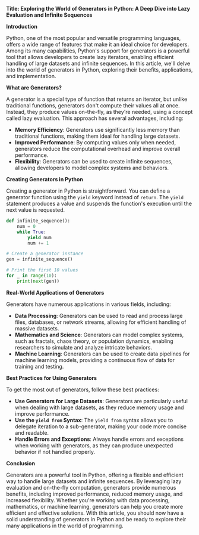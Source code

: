 **Title: Exploring the World of Generators in Python: A Deep Dive into Lazy Evaluation and Infinite Sequences**

**Introduction**

Python, one of the most popular and versatile programming languages, offers a wide range of features that make it an ideal choice for developers. Among its many capabilities, Python's support for generators is a powerful tool that allows developers to create lazy iterators, enabling efficient handling of large datasets and infinite sequences. In this article, we'll delve into the world of generators in Python, exploring their benefits, applications, and implementation.

**What are Generators?**

A generator is a special type of function that returns an iterator, but unlike traditional functions, generators don't compute their values all at once. Instead, they produce values on-the-fly, as they're needed, using a concept called lazy evaluation. This approach has several advantages, including:

*   **Memory Efficiency**: Generators use significantly less memory than traditional functions, making them ideal for handling large datasets.
*   **Improved Performance**: By computing values only when needed, generators reduce the computational overhead and improve overall performance.
*   **Flexibility**: Generators can be used to create infinite sequences, allowing developers to model complex systems and behaviors.

**Creating Generators in Python**

Creating a generator in Python is straightforward. You can define a generator function using the `yield` keyword instead of `return`. The `yield` statement produces a value and suspends the function's execution until the next value is requested.

```python
def infinite_sequence():
    num = 0
    while True:
        yield num
        num += 1

# Create a generator instance
gen = infinite_sequence()

# Print the first 10 values
for _ in range(10):
    print(next(gen))
```

**Real-World Applications of Generators**

Generators have numerous applications in various fields, including:

*   **Data Processing**: Generators can be used to read and process large files, databases, or network streams, allowing for efficient handling of massive datasets.
*   **Mathematics and Science**: Generators can model complex systems, such as fractals, chaos theory, or population dynamics, enabling researchers to simulate and analyze intricate behaviors.
*   **Machine Learning**: Generators can be used to create data pipelines for machine learning models, providing a continuous flow of data for training and testing.

**Best Practices for Using Generators**

To get the most out of generators, follow these best practices:

*   **Use Generators for Large Datasets**: Generators are particularly useful when dealing with large datasets, as they reduce memory usage and improve performance.
*   **Use the `yield from` Syntax**: The `yield from` syntax allows you to delegate iteration to a sub-generator, making your code more concise and readable.
*   **Handle Errors and Exceptions**: Always handle errors and exceptions when working with generators, as they can produce unexpected behavior if not handled properly.

**Conclusion**

Generators are a powerful tool in Python, offering a flexible and efficient way to handle large datasets and infinite sequences. By leveraging lazy evaluation and on-the-fly computation, generators provide numerous benefits, including improved performance, reduced memory usage, and increased flexibility. Whether you're working with data processing, mathematics, or machine learning, generators can help you create more efficient and effective solutions. With this article, you should now have a solid understanding of generators in Python and be ready to explore their many applications in the world of programming.